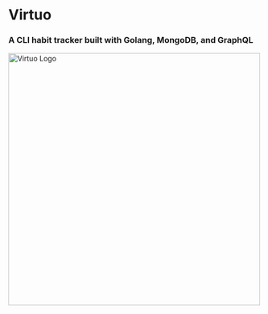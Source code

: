 # Virtuo 
### A CLI habit tracker built with Golang, MongoDB, and GraphQL
<img src="blob/magicpattern-4fF44tm4hpM-unsplash.jpg" alt="Virtuo Logo" width="500"/>
